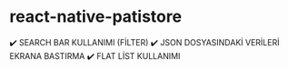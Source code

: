# react-native-patistore

✔️ SEARCH BAR KULLANIMI (FİLTER)
✔️ JSON DOSYASINDAKİ VERİLERİ EKRANA BASTIRMA
✔️ FLAT LİST KULLANIMI
